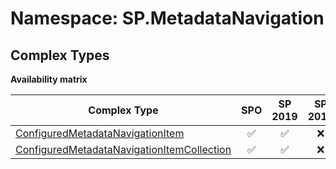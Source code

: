 # Namespace: SP.MetadataNavigation

## Complex Types

**Availability matrix**

Complex Type | SPO | SP 2019 | SP 2016 | SP 2013
----------|:---:|:-------:|:-------:|:-------
[ConfiguredMetadataNavigationItem](./ComplexTypes/ConfiguredMetadataNavigationItem.md) | ✅ | ✅ | ❌ | ❌
[ConfiguredMetadataNavigationItemCollection](./ComplexTypes/ConfiguredMetadataNavigationItemCollection.md) | ✅ | ✅ | ❌ | ❌
